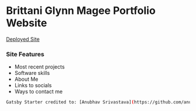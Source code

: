 # Brittani Glynn Magee Portfolio Website

[Deployed Site](https://brittani-glynn-magee.netlify.com)

### Site Features

* Most recent projects
* Software skills
* About Me
* Links to socials
* Ways to contact me

```sh
Gatsby Starter credited to: [Anubhav Srivastava](https://github.com/anubhavsrivastava/gatsby-starter-prologue).
```

